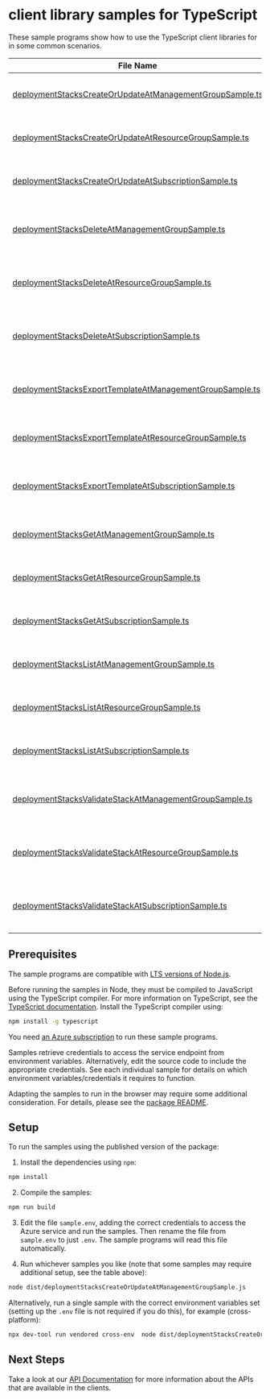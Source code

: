 # client library samples for TypeScript

These sample programs show how to use the TypeScript client libraries for in some common scenarios.

| **File Name**                                                                                                     | **Description**                                                                                                                                                                                                                                                                                |
| ----------------------------------------------------------------------------------------------------------------- | ---------------------------------------------------------------------------------------------------------------------------------------------------------------------------------------------------------------------------------------------------------------------------------------------- |
| [deploymentStacksCreateOrUpdateAtManagementGroupSample.ts][deploymentstackscreateorupdateatmanagementgroupsample] | Creates or updates a Deployment stack at Management Group scope. x-ms-original-file: specification/resources/resource-manager/Microsoft.Resources/stable/2024-03-01/examples/DeploymentStackManagementGroupCreate.json                                                                         |
| [deploymentStacksCreateOrUpdateAtResourceGroupSample.ts][deploymentstackscreateorupdateatresourcegroupsample]     | Creates or updates a Deployment stack at Resource Group scope. x-ms-original-file: specification/resources/resource-manager/Microsoft.Resources/stable/2024-03-01/examples/DeploymentStackResourceGroupCreate.json                                                                             |
| [deploymentStacksCreateOrUpdateAtSubscriptionSample.ts][deploymentstackscreateorupdateatsubscriptionsample]       | Creates or updates a Deployment stack at Subscription scope. x-ms-original-file: specification/resources/resource-manager/Microsoft.Resources/stable/2024-03-01/examples/DeploymentStackSubscriptionCreate.json                                                                                |
| [deploymentStacksDeleteAtManagementGroupSample.ts][deploymentstacksdeleteatmanagementgroupsample]                 | Deletes a Deployment stack by name at Management Group scope. When operation completes, status code 200 returned without content. x-ms-original-file: specification/resources/resource-manager/Microsoft.Resources/stable/2024-03-01/examples/DeploymentStackManagementGroupDelete.json        |
| [deploymentStacksDeleteAtResourceGroupSample.ts][deploymentstacksdeleteatresourcegroupsample]                     | Deletes a Deployment stack by name at Resource Group scope. When operation completes, status code 200 returned without content. x-ms-original-file: specification/resources/resource-manager/Microsoft.Resources/stable/2024-03-01/examples/DeploymentStackResourceGroupDelete.json            |
| [deploymentStacksDeleteAtSubscriptionSample.ts][deploymentstacksdeleteatsubscriptionsample]                       | Deletes a Deployment stack by name at Subscription scope. When operation completes, status code 200 returned without content. x-ms-original-file: specification/resources/resource-manager/Microsoft.Resources/stable/2024-03-01/examples/DeploymentStackSubscriptionDelete.json               |
| [deploymentStacksExportTemplateAtManagementGroupSample.ts][deploymentstacksexporttemplateatmanagementgroupsample] | Exports the template used to create the Deployment stack at Management Group scope. x-ms-original-file: specification/resources/resource-manager/Microsoft.Resources/stable/2024-03-01/examples/DeploymentStackManagementGroupExportTemplate.json                                              |
| [deploymentStacksExportTemplateAtResourceGroupSample.ts][deploymentstacksexporttemplateatresourcegroupsample]     | Exports the template used to create the Deployment stack at Resource Group scope. x-ms-original-file: specification/resources/resource-manager/Microsoft.Resources/stable/2024-03-01/examples/DeploymentStackExportTemplate.json                                                               |
| [deploymentStacksExportTemplateAtSubscriptionSample.ts][deploymentstacksexporttemplateatsubscriptionsample]       | Exports the template used to create the Deployment stack at Subscription scope. x-ms-original-file: specification/resources/resource-manager/Microsoft.Resources/stable/2024-03-01/examples/DeploymentStackSubscriptionExportTemplate.json                                                     |
| [deploymentStacksGetAtManagementGroupSample.ts][deploymentstacksgetatmanagementgroupsample]                       | Gets a Deployment stack with a given name at Management Group scope. x-ms-original-file: specification/resources/resource-manager/Microsoft.Resources/stable/2024-03-01/examples/DeploymentStackManagementGroupGet.json                                                                        |
| [deploymentStacksGetAtResourceGroupSample.ts][deploymentstacksgetatresourcegroupsample]                           | Gets a Deployment stack with a given name at Resource Group scope. x-ms-original-file: specification/resources/resource-manager/Microsoft.Resources/stable/2024-03-01/examples/DeploymentStackResourceGroupGet.json                                                                            |
| [deploymentStacksGetAtSubscriptionSample.ts][deploymentstacksgetatsubscriptionsample]                             | Gets a Deployment stack with a given name at Subscription scope. x-ms-original-file: specification/resources/resource-manager/Microsoft.Resources/stable/2024-03-01/examples/DeploymentStackSubscriptionGet.json                                                                               |
| [deploymentStacksListAtManagementGroupSample.ts][deploymentstackslistatmanagementgroupsample]                     | Lists all the Deployment stacks within the specified Management Group. x-ms-original-file: specification/resources/resource-manager/Microsoft.Resources/stable/2024-03-01/examples/DeploymentStackManagementGroupList.json                                                                     |
| [deploymentStacksListAtResourceGroupSample.ts][deploymentstackslistatresourcegroupsample]                         | Lists all the Deployment stacks within the specified Resource Group. x-ms-original-file: specification/resources/resource-manager/Microsoft.Resources/stable/2024-03-01/examples/DeploymentStackResourceGroupList.json                                                                         |
| [deploymentStacksListAtSubscriptionSample.ts][deploymentstackslistatsubscriptionsample]                           | Lists all the Deployment stacks within the specified Subscription. x-ms-original-file: specification/resources/resource-manager/Microsoft.Resources/stable/2024-03-01/examples/DeploymentStackSubscriptionList.json                                                                            |
| [deploymentStacksValidateStackAtManagementGroupSample.ts][deploymentstacksvalidatestackatmanagementgroupsample]   | Runs preflight validation on the Management Group scoped Deployment stack template to verify its acceptance to Azure Resource Manager. x-ms-original-file: specification/resources/resource-manager/Microsoft.Resources/stable/2024-03-01/examples/DeploymentStackManagementGroupValidate.json |
| [deploymentStacksValidateStackAtResourceGroupSample.ts][deploymentstacksvalidatestackatresourcegroupsample]       | Runs preflight validation on the Resource Group scoped Deployment stack template to verify its acceptance to Azure Resource Manager. x-ms-original-file: specification/resources/resource-manager/Microsoft.Resources/stable/2024-03-01/examples/DeploymentStackResourceGroupValidate.json     |
| [deploymentStacksValidateStackAtSubscriptionSample.ts][deploymentstacksvalidatestackatsubscriptionsample]         | Runs preflight validation on the Subscription scoped Deployment stack template to verify its acceptance to Azure Resource Manager. x-ms-original-file: specification/resources/resource-manager/Microsoft.Resources/stable/2024-03-01/examples/DeploymentStackSubscriptionValidate.json        |

## Prerequisites

The sample programs are compatible with [LTS versions of Node.js](https://github.com/nodejs/release#release-schedule).

Before running the samples in Node, they must be compiled to JavaScript using the TypeScript compiler. For more information on TypeScript, see the [TypeScript documentation][typescript]. Install the TypeScript compiler using:

```bash
npm install -g typescript
```

You need [an Azure subscription][freesub] to run these sample programs.

Samples retrieve credentials to access the service endpoint from environment variables. Alternatively, edit the source code to include the appropriate credentials. See each individual sample for details on which environment variables/credentials it requires to function.

Adapting the samples to run in the browser may require some additional consideration. For details, please see the [package README][package].

## Setup

To run the samples using the published version of the package:

1. Install the dependencies using `npm`:

```bash
npm install
```

2. Compile the samples:

```bash
npm run build
```

3. Edit the file `sample.env`, adding the correct credentials to access the Azure service and run the samples. Then rename the file from `sample.env` to just `.env`. The sample programs will read this file automatically.

4. Run whichever samples you like (note that some samples may require additional setup, see the table above):

```bash
node dist/deploymentStacksCreateOrUpdateAtManagementGroupSample.js
```

Alternatively, run a single sample with the correct environment variables set (setting up the `.env` file is not required if you do this), for example (cross-platform):

```bash
npx dev-tool run vendored cross-env  node dist/deploymentStacksCreateOrUpdateAtManagementGroupSample.js
```

## Next Steps

Take a look at our [API Documentation][apiref] for more information about the APIs that are available in the clients.

[deploymentstackscreateorupdateatmanagementgroupsample]: https://github.com/Azure/azure-sdk-for-js/blob/main/sdk/resourcesdeploymentstacks/arm-resourcesdeploymentstacks/samples/v1/typescript/src/deploymentStacksCreateOrUpdateAtManagementGroupSample.ts
[deploymentstackscreateorupdateatresourcegroupsample]: https://github.com/Azure/azure-sdk-for-js/blob/main/sdk/resourcesdeploymentstacks/arm-resourcesdeploymentstacks/samples/v1/typescript/src/deploymentStacksCreateOrUpdateAtResourceGroupSample.ts
[deploymentstackscreateorupdateatsubscriptionsample]: https://github.com/Azure/azure-sdk-for-js/blob/main/sdk/resourcesdeploymentstacks/arm-resourcesdeploymentstacks/samples/v1/typescript/src/deploymentStacksCreateOrUpdateAtSubscriptionSample.ts
[deploymentstacksdeleteatmanagementgroupsample]: https://github.com/Azure/azure-sdk-for-js/blob/main/sdk/resourcesdeploymentstacks/arm-resourcesdeploymentstacks/samples/v1/typescript/src/deploymentStacksDeleteAtManagementGroupSample.ts
[deploymentstacksdeleteatresourcegroupsample]: https://github.com/Azure/azure-sdk-for-js/blob/main/sdk/resourcesdeploymentstacks/arm-resourcesdeploymentstacks/samples/v1/typescript/src/deploymentStacksDeleteAtResourceGroupSample.ts
[deploymentstacksdeleteatsubscriptionsample]: https://github.com/Azure/azure-sdk-for-js/blob/main/sdk/resourcesdeploymentstacks/arm-resourcesdeploymentstacks/samples/v1/typescript/src/deploymentStacksDeleteAtSubscriptionSample.ts
[deploymentstacksexporttemplateatmanagementgroupsample]: https://github.com/Azure/azure-sdk-for-js/blob/main/sdk/resourcesdeploymentstacks/arm-resourcesdeploymentstacks/samples/v1/typescript/src/deploymentStacksExportTemplateAtManagementGroupSample.ts
[deploymentstacksexporttemplateatresourcegroupsample]: https://github.com/Azure/azure-sdk-for-js/blob/main/sdk/resourcesdeploymentstacks/arm-resourcesdeploymentstacks/samples/v1/typescript/src/deploymentStacksExportTemplateAtResourceGroupSample.ts
[deploymentstacksexporttemplateatsubscriptionsample]: https://github.com/Azure/azure-sdk-for-js/blob/main/sdk/resourcesdeploymentstacks/arm-resourcesdeploymentstacks/samples/v1/typescript/src/deploymentStacksExportTemplateAtSubscriptionSample.ts
[deploymentstacksgetatmanagementgroupsample]: https://github.com/Azure/azure-sdk-for-js/blob/main/sdk/resourcesdeploymentstacks/arm-resourcesdeploymentstacks/samples/v1/typescript/src/deploymentStacksGetAtManagementGroupSample.ts
[deploymentstacksgetatresourcegroupsample]: https://github.com/Azure/azure-sdk-for-js/blob/main/sdk/resourcesdeploymentstacks/arm-resourcesdeploymentstacks/samples/v1/typescript/src/deploymentStacksGetAtResourceGroupSample.ts
[deploymentstacksgetatsubscriptionsample]: https://github.com/Azure/azure-sdk-for-js/blob/main/sdk/resourcesdeploymentstacks/arm-resourcesdeploymentstacks/samples/v1/typescript/src/deploymentStacksGetAtSubscriptionSample.ts
[deploymentstackslistatmanagementgroupsample]: https://github.com/Azure/azure-sdk-for-js/blob/main/sdk/resourcesdeploymentstacks/arm-resourcesdeploymentstacks/samples/v1/typescript/src/deploymentStacksListAtManagementGroupSample.ts
[deploymentstackslistatresourcegroupsample]: https://github.com/Azure/azure-sdk-for-js/blob/main/sdk/resourcesdeploymentstacks/arm-resourcesdeploymentstacks/samples/v1/typescript/src/deploymentStacksListAtResourceGroupSample.ts
[deploymentstackslistatsubscriptionsample]: https://github.com/Azure/azure-sdk-for-js/blob/main/sdk/resourcesdeploymentstacks/arm-resourcesdeploymentstacks/samples/v1/typescript/src/deploymentStacksListAtSubscriptionSample.ts
[deploymentstacksvalidatestackatmanagementgroupsample]: https://github.com/Azure/azure-sdk-for-js/blob/main/sdk/resourcesdeploymentstacks/arm-resourcesdeploymentstacks/samples/v1/typescript/src/deploymentStacksValidateStackAtManagementGroupSample.ts
[deploymentstacksvalidatestackatresourcegroupsample]: https://github.com/Azure/azure-sdk-for-js/blob/main/sdk/resourcesdeploymentstacks/arm-resourcesdeploymentstacks/samples/v1/typescript/src/deploymentStacksValidateStackAtResourceGroupSample.ts
[deploymentstacksvalidatestackatsubscriptionsample]: https://github.com/Azure/azure-sdk-for-js/blob/main/sdk/resourcesdeploymentstacks/arm-resourcesdeploymentstacks/samples/v1/typescript/src/deploymentStacksValidateStackAtSubscriptionSample.ts
[apiref]: https://learn.microsoft.com/javascript/api/@azure/arm-resourcesdeploymentstacks?view=azure-node-preview
[freesub]: https://azure.microsoft.com/free/
[package]: https://github.com/Azure/azure-sdk-for-js/tree/main/sdk/resourcesdeploymentstacks/arm-resourcesdeploymentstacks/README.md
[typescript]: https://www.typescriptlang.org/docs/home.html
